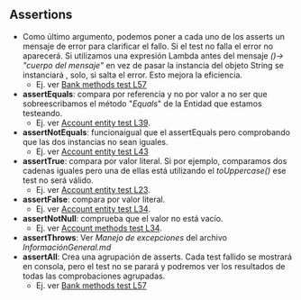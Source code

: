 ## Assertions
- Como último argumento, podemos poner a cada uno de los asserts un mensaje de error para clarificar el fallo. Si el test no falla el error no aparecerá. Si utilizamos una expresión Lambda antes del mensaje
  *()-> "cuerpo del mensaje"* en vez de pasar la instancia del objeto String se instanciará , solo, si salta el error. Esto mejora la eficiencia.
    * Ej. ver [Bank methods test L57][bank-methods-test-L57]
- **assertEquals**: compara por referencia y no por valor a no ser que sobreescribamos el método "*Equals*" de la Entidad que estamos testeando.
    * Ej. ver [Account entity test L39][account-entity-test-L39].
- **assertNotEquals**: funcionaigual que el assertEquals pero comprobando que las dos instancias no sean iguales.
    * Ej. ver [Account entity test L43][account-entity-test-L43]
- **assertTrue**: compara por valor literal. Si por ejemplo, comparamos dos cadenas iguales pero una de ellas está utilizando el *toUppercase()* ese test no será válido.
    * Ej. ver [Account entity test L23][account-entity-test-L23].
- **assertFalse**: compara por valor literal.
    * Ej. ver [Account entity test L34][account-entity-test-L34].
- **assertNotNull**: comprueba que el valor no está vacío.
    * Ej. ver [Account methods test L34][account-methods-test-L34].
- **assertThrows**: Ver *Manejo de excepciones* del archivo *InformaciónGeneral.md*
- **assertAll**: Crea una agrupación de asserts. Cada test fallido se mostrará en consola, pero el test no se parará y podremos ver los resultados de todas las comprobaciones agrupadas.
    * Ej. ver [Bank methods test L57][bank-methods-test-L57]




[account-entity-test-L39]:https://github.com/irinacadu/TDD-Course/blob/f2ac98244b685ae33981d475448a28546e46a600/src/test/java/JUnit/Entities/AccountTest.java#L39
[account-entity-test-L43]: https://github.com/irinacadu/TDD-Course/blob/c81aa88ec3b839221f58b29aa03bd766f36b108f/src/test/java/tddCourse/tdd/Entities/AccountTest.java#L43
[account-entity-test-L23]: https://github.com/irinacadu/TDD-Course/blob/c81aa88ec3b839221f58b29aa03bd766f36b108f/src/test/java/tddCourse/tdd/Entities/AccountTest.java#L23
[account-entity-test-L34]: https://github.com/irinacadu/TDD-Course/blob/c81aa88ec3b839221f58b29aa03bd766f36b108f/src/test/java/tddCourse/tdd/Entities/AccountTest.java#L34
[account-methods-test-L34]:https://github.com/irinacadu/TDD-Course/blob/016282e9ca5a6749a012ba4dbabede140aa1c9ea/src/test/java/JUnit/TransactionsMethods/AccountMethodsTest.java#L34
[account-entity-test-L25]: https://github.com/irinacadu/TDD-Course/blob/c81aa88ec3b839221f58b29aa03bd766f36b108f/src/test/java/tddCourse/tdd/Entities/AccountTest.java#L25
[bank-methods-test-L57]:https://github.com/irinacadu/TDD-Course/blob/ebbb87b0c61c28ce568c35ed125fa9954f49c9cb/src/test/java/tddCourse/tdd/TransactionsMethods/BankMethodsTest.java#L57


